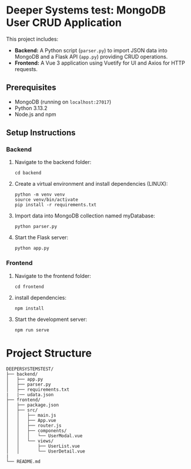 # Deeper Systems test: MongoDB User CRUD Application

This project includes:

- **Backend:** A Python script (`parser.py`) to import JSON data into MongoDB and a Flask API (`app.py`) providing CRUD operations.
- **Frontend:** A Vue 3 application using Vuetify for UI and Axios for HTTP requests.

## Prerequisites

- MongoDB (running on `localhost:27017`)
- Python 3.13.2
- Node.js and npm

## Setup Instructions

### Backend
1. Navigate to the backend folder:
   ```
   cd backend
   ```

2. Create a virtual environment and install dependencies (LINUX):
   ```
   python -m venv venv
   source venv/bin/activate
   pip install -r requirements.txt
   ```

3. Import data into MongoDB collection named myDatabase:
   ```
   python parser.py
   ```

4. Start the Flask server:
   ```
   python app.py
   ```

### Frontend

1. Navigate to the frontend folder:
   ```
   cd frontend
   ```

2. install dependencies:
   ```
   npm install
   ```

3. Start the development server:
   ```
   npm run serve
   ```

# Project Structure

```
DEEPERSYSTEMSTEST/
├── backend/
│   ├── app.py
│   ├── parser.py
│   ├── requirements.txt
|   |── udata.json
├── frontend/
│   ├── package.json
│   ├── src/
│   │   ├── main.js
│   │   ├── App.vue
│   │   ├── router.js
│   │   ├── components/
│   │   │   └── UserModal.vue
│   │   └── views/
│   │       ├── UserList.vue
│   │       └── UserDetail.vue
|
└── README.md
```
